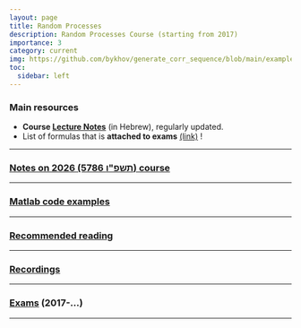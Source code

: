 ```yaml
---
layout: page
title: Random Processes
description: Random Processes Course (starting from 2017)
importance: 3
category: current
img: https://github.com/bykhov/generate_corr_sequence/blob/main/examples/default_samples.png?raw=true
toc:
  sidebar: left
---
```


### Main resources
* **Course [Lecture Notes](/rp/RP_Book.pdf)** (in Hebrew), regularly updated.
* List of formulas that is **attached to exams** [(link)](/rp/formulas_rp.pdf) !

---

### [Notes on 2026 (5786 תשפ"ו) course](/suppl/rp/special2026)

---

### [Matlab code examples](/suppl/rp/code/)

---

### [Recommended reading](/suppl/rp/books/)

---

### [Recordings](/suppl/rp/recordings/)

---

### [Exams](/suppl/rp/exams/) (2017-...)

---
